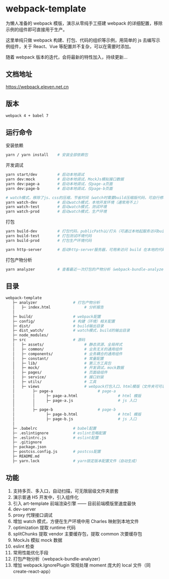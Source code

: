 # webpack-template

为懒人准备的 webpack 模版，演示从零纯手工搭建 webpack 的详细配置，移除示例的组件即可直接用于生产。

这里单纯只做 webpack 构建、打包、代码的组织等示例，用简单的 js 去编写示例组件，关于 React、Vue 等配置并不复杂，可以在需要时添加。

随着 webpack 版本的迭代，会将最新的特性加入，持续更新...

## 文档地址

https://webpack.eleven.net.cn

## 版本

```bash
webpack 4 + babel 7
```

## 运行命令

安装依赖

```bash
yarn / yarn install    # 安装全部依赖包
```

开发调试

```bash
yarn start/dev         # 启动本地调试
yarn dev:mock          # 启动本地调试，MockJs模拟接口数据
yarn dev:page-a        # 启动本地调试，仅page-a页面
yarn dev:page-b        # 启动本地调试，仅page-b页面

# watch模式，移除了js、css的压缩，节省时间（watch时需要build压缩版代码，可自行修改）。
yarn watch-dev         # 启动watch模式，本地开发环境（通常用不上）
yarn watch-test        # 启动watch模式，测试环境
yarn watch-prod        # 启动watch模式，生产环境
```

打包

```bash
yarn build-dev         # 打包代码，publicPath以/打头（可通过本地起服务访问build后的代码）
yarn build-test        # 打包测试环境代码
yarn build-prod        # 打包生产环境代码

yarn http-server       # 启动http-server服务器，可用来访问 build 在本地的代码
```

打包产物分析

```bash
yarn analyzer          # 查看最近一次打包的产物分析（webpack-bundle-analyzer）
```

## 目录

```bash
webpack-template
   ├─ analyzer                # 打包产物分析
   │   ├─ index.html               # 分析报告
   │
   ├─ build/                  # webpack配置
   ├─ config/                 # 构建（环境）相关配置
   ├─ dist/                   # build输出目录
   ├─ dist_watch/             # watch模式，build的输出目录
   ├─ node_modules/
   ├─ src                     # 源码
   │   ├─ assets/                  # 静态资源、全局样式
   │   ├─ common/                  # 业务无关的通用组件
   │   ├─ components/              # 业务耦合的通用组件
   │   ├─ constant/                # 常量配置
   │   ├─ lib/                     # 第三方工具包
   │   ├─ mock/                    # 开发调试，mock数据
   │   ├─ pages/                   # 页面级组件
   │   ├─ service/                 # 接口封装
   │   ├─ utils/                   # 工具
   │   ├─ views                    # webpack打包入口、html模版（文件夹可可以无限层级，并且任意命名，同一页面的 html 模版、js 入口需同名）
   │        ├─ page-a                    # page-a
   │        │     ├─ page-a.html                  # html 模版
   │        │     ├─ page-a.js                    # js 入口
   │        │
   │        ├─ page-b                    # page-b
   │              ├─ page-b.html                  # html 模版
   │              ├─ page-b.js                    # js 入口
   │
   ├─ .babelrc                # babel配置
   ├─ .eslintignore           # eslint忽略配置
   ├─ .eslintrc.js            # eslint配置
   ├─ .gitignore
   ├─ package.json
   ├─ postcss.config.js       # postcss配置
   ├─ README.md
   ├─ yarn.lock               # yarn锁定版本配置文件（自动生成）
```

## 功能

1. 支持多页、多入口，自动扫描，可无限层级文件夹嵌套
2. 演示普通 H5 开发中，引入组件化
3. 引入 art-template 前端渲染引擎 —— 目前前端模版里速度最快
4. dev-server
5. proxy 代理接口调试
6. 增加 watch 模式，方便在生产环境中用 Charles 映射到本地文件
7. optimization 提取 runtime 代码
8. splitChunks 提取 vendor 主要缓存包，提取 common 次要缓存包
9. MockJs 模拟 mock 数据
10. eslint 检查
11. 常用性能优化手段
12. 打包产物分析（webpack-bundle-analyzer）
13. 增加 webpack.IgnorePlugin 常规处理 moment 庞大的 local 文件（同 create-react-app）
